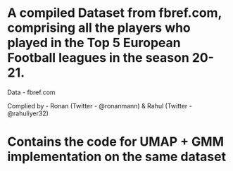 # A compiled Dataset from fbref.com, comprising all the players who played in the Top 5 European Football leagues in the season 20-21.

Data - fbref.com

Complied by - Ronan (Twitter - @ronanmann) & Rahul (Twitter - @rahuliyer32)


# Contains the code for UMAP + GMM implementation on the same dataset
